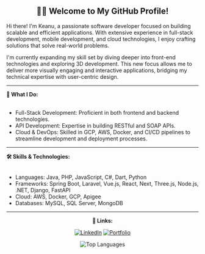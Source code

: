 <h2 align="center">
<strong>🧑‍💻 Welcome to My GitHub Profile!</strong>
</h2>
<p>
Hi there! I'm Keanu, a passionate software developer focused on building scalable and efficient applications. With extensive experience in full-stack development, mobile development, and cloud technologies, I   enjoy crafting solutions that solve real-world problems.
</p>
<p>
I'm currently expanding my skill set by diving deeper into front-end technologies and exploring 3D development. This new focus allows me to deliver more visually engaging and interactive applications, bridging my technical expertise with user-centric design.
</p>

<hr>
<strong>📌 What I Do:</strong>
<br></br>
<ul>
  <li>Full-Stack Development: Proficient in both frontend and backend technologies.</li>
  <li>API Development: Expertise in building RESTful and SOAP APIs.</li>
  <li>Cloud & DevOps: Skilled in GCP, AWS, Docker, and CI/CD pipelines to streamline development and deployment processes.</li>
</ul>

<hr>
<strong>🛠️ Skills & Technologies:</strong>
<br></br>
<ul>
  <li>Languages: Java, PHP, JavaScript, C#, Dart, Python</li>
  <li>Frameworks: Spring Boot, Laravel, Vue.js, React, Next, Three.js, Node.js, .NET, Django, FastAPI</li>
  <li>Cloud: AWS, Docker, GCP, Apigee</li>
  <li>Databases: MySQL, SQL Server, MongoDB</li>
</ul>
<hr>
<div align="center">

<strong>🔗 Links:</strong>

[![LinkedIn](https://img.shields.io/badge/LinkedIn-0A66C2?style=for-the-badge&logo=linkedin&logoColor=white)](https://www.linkedin.com/in/keanu-john-orig-12086163)
[![Portfolio](https://img.shields.io/badge/Portfolio-000?style=for-the-badge&logo=vercel&logoColor=white)](https://portfolio-orig-vue.vercel.app)

![Top Languages](https://github-readme-stats.vercel.app/api/top-langs/?username=KeanuOrig&layout=compact&theme=default)

</div>
